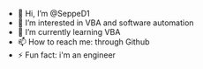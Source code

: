 - 👋 Hi, I’m @SeppeD1
- 👀 I’m interested in VBA and software automation
- 🌱 I’m currently learning VBA
- 📫 How to reach me: through Github
- ⚡ Fun fact: i'm an engineer

<!---
SeppeD1/SeppeD1 is a ✨ special ✨ repository because its `README.md` (this file) appears on your GitHub profile.
You can click the Preview link to take a look at your changes.
--->

